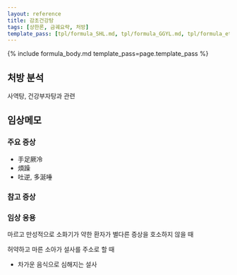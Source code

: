 ```yaml
---
layout: reference
title: 감초건강탕
tags: [상한론, 금궤요략, 처방]
template_pass: [tpl/formula_SHL.md, tpl/formula_GGYL.md, tpl/formula_etc.md]
---
```



{% include formula_body.md template_pass=page.template_pass %}

## 처방 분석

사역탕, 건강부자탕과 관련

## 임상메모

### 주요 증상

* 手足厥冷
* 煩躁
* 吐逆, 多涎唾

### 참고 증상

### 임상 응용

마르고 만성적으로 소화기가 약한 환자가 별다른 증상을 호소하지 않을 때

허약하고 마른 소아가 설사를 주소로 할 때
* 차가운 음식으로 심해지는 설사
